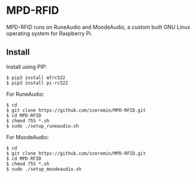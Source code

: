 # MPD-RFID
MPD-RFID runs on RuneAudio and MoodeAudio, a custom built GNU Linux operating system for Raspberry Pi.



## Install

Install using PIP:
<pre><code>$ pip3 install mfrc522
$ pip3 install pi-rc522
</code></pre>

For RuneAudio:
<pre><code>$ cd
$ git clone https://github.com/zzeromin/MPD-RFID.git
$ cd MPD-RFID
$ chmod 755 *.sh
$ sudo ./setup_runeaudio.sh
</code></pre>

For MoodeAudio:
<pre><code>$ cd
$ git clone https://github.com/zzeromin/MPD-RFID.git
$ cd MPD-RFID
$ chmod 755 *.sh
$ sudo ./setup_moodeaudio.sh
</code></pre>
